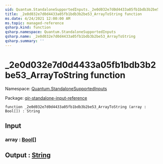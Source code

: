 ```yaml
---
uid: Quantum.StandaloneSupportedInputs._2e0d032e7d0d4433a05fb1bdb3b2be53_ArrayToString
title: _2e0d032e7d0d4433a05fb1bdb3b2be53_ArrayToString function
ms.date: 4/24/2021 12:00:00 AM
ms.topic: managed-reference
qsharp.kind: function
qsharp.namespace: Quantum.StandaloneSupportedInputs
qsharp.name: _2e0d032e7d0d4433a05fb1bdb3b2be53_ArrayToString
qsharp.summary: ''
---
```


# _2e0d032e7d0d4433a05fb1bdb3b2be53_ArrayToString function

Namespace: [Quantum.StandaloneSupportedInputs](xref:Quantum.StandaloneSupportedInputs)

Package: [qir-standalone-input-reference](https://nuget.org/packages/qir-standalone-input-reference)




```qsharp
function _2e0d032e7d0d4433a05fb1bdb3b2be53_ArrayToString (array : Bool[]) : String
```


## Input

### array : [Bool](xref:microsoft.quantum.qsharp.valueliterals#bool-literals)[]





## Output : [String](xref:microsoft.quantum.qsharp.valueliterals#string-literals)

